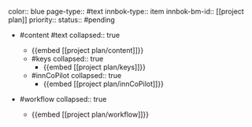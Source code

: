 color:: blue
page-type:: #text
innbok-type:: item
innbok-bm-id:: [[project plan]]
priority:: 
status:: #pending

- #content #text
  collapsed:: true
	- {{embed [[project plan/content]]}}
  - #keys
    collapsed:: true
	  - {{embed [[project plan/keys]]}}
  - #innCoPilot
    collapsed:: true
	  - {{embed [[project plan/innCoPilot]]}}

- #workflow
  collapsed:: true
	- {{embed [[project plan/workflow]]}}

